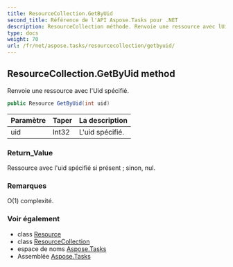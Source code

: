 ```yaml
---
title: ResourceCollection.GetByUid
second_title: Référence de l'API Aspose.Tasks pour .NET
description: ResourceCollection méthode. Renvoie une ressource avec lUid spécifié.
type: docs
weight: 70
url: /fr/net/aspose.tasks/resourcecollection/getbyuid/
---
```

## ResourceCollection.GetByUid method

Renvoie une ressource avec l'Uid spécifié.

```csharp
public Resource GetByUid(int uid)
```

| Paramètre | Taper | La description |
| --- | --- | --- |
| uid | Int32 | L'uid spécifié. |

### Return_Value

Ressource avec l'uid spécifié si présent ; sinon, nul.

### Remarques

O(1) complexité.

### Voir également

* class [Resource](../../resource/)
* class [ResourceCollection](../)
* espace de noms [Aspose.Tasks](../../resourcecollection/)
* Assemblée [Aspose.Tasks](../../../)


